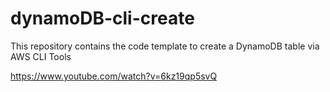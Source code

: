 # dynamoDB-cli-create
This repository contains the code template to create a DynamoDB table via AWS CLI Tools

https://www.youtube.com/watch?v=6kz19qp5svQ
